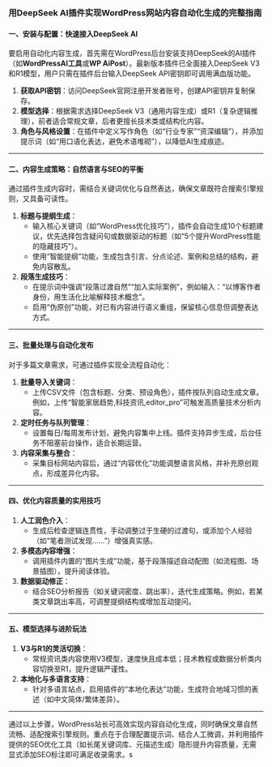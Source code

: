 ### 用DeepSeek AI插件实现WordPress网站内容自动化生成的完整指南  

#### 一、安装与配置：快速接入DeepSeek AI  
要启用自动化内容生成，首先需在WordPress后台安装支持DeepSeek的AI插件（如**WordPressAI工具**或**WP AiPost**）。最新版本插件已全面接入DeepSeek V3和R1模型，用户只需在插件后台输入DeepSeek API密钥即可调用满血版功能。  
1. **获取API密钥**：访问DeepSeek官网注册开发者账号，创建API密钥并复制保存。  
2. **模型选择**：根据需求选择DeepSeek V3（通用内容生成）或R1（复杂逻辑推理），前者适合常规文章，后者更擅长技术类或结构化内容。  
3. **角色与风格设置**：在插件中定义写作角色（如“行业专家”“资深编辑”），并添加提示词（如“用口语化表达，避免术语堆砌”），以降低AI生成痕迹。  

---

#### 二、内容生成策略：自然语言与SEO的平衡  
通过插件生成内容时，需结合关键词优化与自然表达，确保文章既符合搜索引擎规则，又具备可读性。  
1. **标题与提纲生成**：  
   - 输入核心关键词（如“WordPress优化技巧”），插件会自动生成10个标题建议，优先选择包含疑问句或数据驱动的标题（如“5个提升WordPress性能的隐藏技巧”）。  
   - 使用“智能提纲”功能，生成包含引言、分点论述、案例和总结的结构，避免内容散乱。  
2. **段落生成技巧**：  
   - 在提示词中强调“段落过渡自然”“加入实际案例”，例如输入：“以博客作者身份，用生活化比喻解释技术概念”。  
   - 启用“伪原创”功能，对已有内容进行语义重组，保留核心信息但调整表达方式。  

---

#### 三、批量处理与自动化发布  
对于多篇文章需求，可通过插件实现全流程自动化：  
1. **批量导入关键词**：  
   - 上传CSV文件（包含标题、分类、预设角色），插件按队列自动生成文章。例如，上传“智能家居趋势,科技资讯,editor_pro”可触发高质量技术分析内容。  
2. **定时任务与队列管理**：  
   - 设置每日/每周发布计划，避免内容集中上线。插件支持异步生成，后台任务不阻塞前台操作，适合长期运营。  
3. **内容采集与整合**：  
   - 采集目标网站内容后，通过“内容优化”功能调整语言风格，并补充原创观点，形成差异化内容。  

---

#### 四、优化内容质量的实用技巧  
1. **人工润色介入**：  
   - 生成后检查逻辑连贯性，手动调整过于生硬的过渡句，或添加个人经验（如“笔者测试发现……”）增强真实感。  
2. **多模态内容增强**：  
   - 调用插件内置的“图片生成”功能，基于段落描述自动配图（如流程图、场景插图），提升阅读体验。  
3. **数据驱动修正**：  
   - 结合SEO分析报告（如关键词密度、跳出率），迭代生成策略。例如，若某类文章跳出率高，可调整提纲结构或增加互动提问。  

---

#### 五、模型选择与进阶玩法  
1. **V3与R1的灵活切换**：  
   - 常规资讯类内容使用V3模型，速度快且成本低；技术教程或数据分析类内容切换至R1，提升逻辑严谨性。  
2. **本地化与多语言支持**：  
   - 针对多语言站点，启用插件的“本地化表达”功能，生成符合地域习惯的表述（如中文简体/繁体差异）。  

---

通过以上步骤，WordPress站长可高效实现内容自动化生成，同时确保文章自然流畅、适配搜索引擎规则。重点在于合理配置提示词、结合人工微调，并利用插件提供的SEO优化工具（如长尾关键词库、元描述生成）隐形提升内容质量，无需显式添加SEO标注即可满足收录需求。s